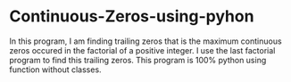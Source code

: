 # Continuous-Zeros-using-pyhon
In this program, I am finding trailing zeros that is the maximum continuous zeros occured in the factorial of a positive integer. I use the last factorial program to find this trailing zeros. This program is 100% python using function without classes.
